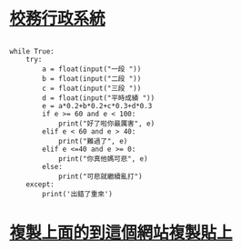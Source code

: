 # [校務行政系統](https://hsa.ntpc.edu.tw)
```

while True:
    try:
        a = float(input("一段 "))
        b = float(input("二段 "))
        c = float(input("三段 "))
        d = float(input("平時成績 "))
        e = a*0.2+b*0.2+c*0.3+d*0.3
        if e >= 60 and e < 100:
            print("好了啦你最厲害", e)
        elif e < 60 and e > 40:
            print("難過了", e)
        elif e <=40 and e >= 0:
            print("你真他媽可悲", e)
        else:
            print("可悲就繼續亂打")
    except:
        print('出錯了重來')
```
# [複製上面的到這個網站複製貼上](https://www.programiz.com/python-programming/online-compiler/)
